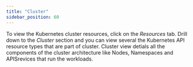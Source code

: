 ```yaml
---
title: "Cluster"
sidebar_position: 60
---
```


To view the Kubernetes cluster resources, click on the <i>Resources</i> tab. Drill down to the <i>Cluster</i> section and you can view several the Kubernetes API resource types that are part of cluster. Cluster view detials all the components of the cluster architecture like Nodes, Namespaces and APISrevices that run the workloads. 



